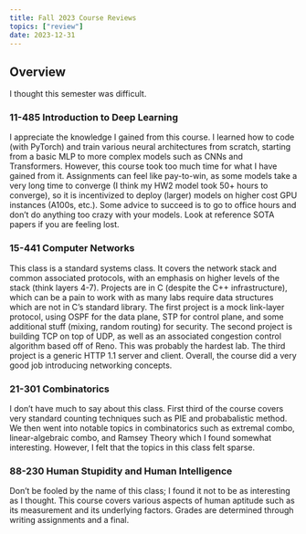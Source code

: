 ```yaml
---
title: Fall 2023 Course Reviews
topics: ["review"]
date: 2023-12-31
---
```


## Overview

I thought this semester was difficult.


### 11-485 Introduction to Deep Learning

I appreciate the knowledge I gained from this course. I learned how to code (with PyTorch) and train various neural architectures from scratch, starting from a basic MLP to more complex models such as CNNs and Transformers. However, this course took too much time for what I have gained from it. Assignments can feel like pay-to-win, as some models take a very long time to converge (I think my HW2 model took 50+ hours to converge), so it is incentivized to deploy (larger) models on higher cost GPU instances (A100s, etc.). Some advice to succeed is to go to office hours and don’t do anything too crazy with your models. Look at reference SOTA papers if you are feeling lost.


### 15-441 Computer Networks

This class is a standard systems class. It covers the network stack and common associated protocols, with an emphasis on higher levels of the stack (think layers 4-7). Projects are in C (despite the C++ infrastructure), which can be a pain to work with as many labs require data structures which are not in C’s standard library. The first project is a mock link-layer protocol, using OSPF for the data plane, STP for control plane, and some additional stuff (mixing, random routing) for security. The second project is building TCP on top of UDP, as well as an associated congestion control algorithm based off of Reno. This was probably the hardest lab. The third project is a generic HTTP 1.1 server and client. Overall, the course did a very good job introducing networking concepts.


### 21-301 Combinatorics

I don’t have much to say about this class. First third of the course covers very standard counting techniques such as PIE and probabalistic method. We then went into notable topics in combinatorics such as extremal combo, linear-algebraic combo, and Ramsey Theory which I found somewhat interesting. However, I felt that the topics in this class felt sparse.


### 88-230 Human Stupidity and Human Intelligence

Don’t be fooled by the name of this class; I found it not to be as interesting as I thought. This course covers various aspects of human aptitude such as its measurement and its underlying factors. Grades are determined through writing assignments and a final.
